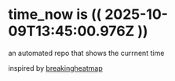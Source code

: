 # time_now is (( 2025-10-09T13:45:00.976Z ))

an automated repo that shows the currnent time

inspired by [breakingheatmap](https://github.com/breakingheatmap/breakingheatmap)